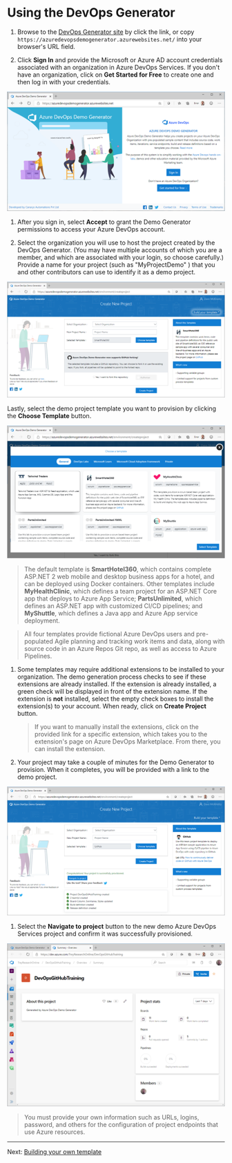 # Using the DevOps Generator

1. Browse to the [DevOps Generator site](https://azuredevopsdemogenerator.azurewebsites.net/) by click the link, or copy `https://azuredevopsdemogenerator.azurewebsites.net/` into your browser's URL field.

2. Click **Sign In** and provide the Microsoft or Azure AD account credentials associated with an organization in Azure DevOps Services. If you don't have an organization, click on **Get Started for Free** to create one and then log in with your credentials.

![Image of VSTS Demo Generator V2 login](./About-Azure-DevOps-Demo-Generator/images/homepage.png)

1. After you sign in, select **Accept** to grant the Demo Generator permissions to access your Azure DevOps account.

1. Select the organization you will use to host the project created by the DevOps Generator. (You may have multiple accounts of which you are a member, and which are associated with your login, so choose carefully.) Provide a name for your project (such as "MyProjectDemo" ) that you and other contributors can use to identify it as a demo project. 

![Image of the generator main page](./About-Azure-DevOps-Demo-Generator/images/mainpage.png)

Lastly, select the demo project template you want to provision by clicking the **Choose Template** button.

![Image of VSTS Demo Generator template selection screen](./About-Azure-DevOps-Demo-Generator/images/templateselection.png)

   >The default template is **SmartHotel360**, which contains complete ASP.NET 2 web mobile and desktop business apps for a hotel, and can be deployed using Docker containers. Other templates include **MyHealthClinic**, which defines a team project for an ASP.NET Core app that deploys to Azure App Service; **PartsUnlimited**, which defines an ASP.NET app with customized CI/CD pipelines; and **MyShuttle**, which defines a Java app and Azure App service deployment.

   >All four templates provide fictional Azure DevOps users and pre-populated Agile planning and tracking work items and data, along with source code in an Azure Repos Git repo, as well as access to Azure Pipelines.

1. Some templates may require additional extensions to be installed to your organization. The demo generation process checks to see if these extensions are already installed. If the extension is already installed, a green check will be displayed in front of the extension name. If the extension is **not** installed, select the empty check boxes to install the extension(s) to your account. When ready, click on **Create Project** button.

    > If you want to manually install the extensions,  click on the provided link for a specific extension, which takes you to the extension's page on Azure DevOps Marketplace. From there, you can install the extension.

2. Your project may take a couple of minutes for the Demo Generator to provision. When it completes, you will be provided with a link to the demo project.

![Image of DevOps Generator project created screen](./About-Azure-DevOps-Demo-Generator/images/projectcreated.png)

1. Select the **Navigate to project** button to the new demo Azure DevOps Services project and confirm it was successfully provisioned.

![Image of DevOps Generator provision confirmation screen](./About-Azure-DevOps-Demo-Generator/images/projecthomepage.png)

> You must provide your own information such as URLs, logins, password, and others for the configuration of project endpoints that use Azure resources.

-------------

Next: [Building your own template](./Using-The-Template-Extractor.md)
